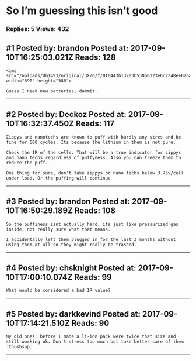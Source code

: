 # So I&rsquo;m guessing this isn&rsquo;t good

### Replies: 5 Views: 432

## \#1 Posted by: brandon Posted at: 2017-09-10T16:25:03.021Z Reads: 128

```
<img src="/uploads/db1493/original/3X/0/f/0f0443b13203b530b0323e6c2348ee62ba598253.jpg" width="690" height="388">

Guess I need new batteries, dammit.
```

---
## \#2 Posted by: Deckoz Posted at: 2017-09-10T16:32:37.450Z Reads: 117

```
Zippys and nanotechs are known to puff with hardly any stres and be fine for 500 cycles. Its because the lithium in them is not pure.

Check the IR of the cells. That will be a true indicator for zippys and nano techs regardless of puffyness. Also you can freeze them to reduce the puff.

One thing for sure, don't take zippys or nano techs below 3.75v/cell under load. Or the puffing will continue
```

---
## \#3 Posted by: brandon Posted at: 2017-09-10T16:50:29.189Z Reads: 108

```
So the puffiness isnt actually hard, its just like pressurized gas inside, not really sure what that means.

I accidentally left them plugged in for the last 3 months without using them at all so they might really be trashed.
```

---
## \#4 Posted by: chsknight Posted at: 2017-09-10T17:00:10.074Z Reads: 99

```
What would be considered a bad IR value?
```

---
## \#5 Posted by: darkkevind Posted at: 2017-09-10T17:14:21.510Z Reads: 90

```
My old ones, before I made a li-ion pack were twice that size and still working ok. Don't stress too much but take better care of them :thumbsup:
```

---
